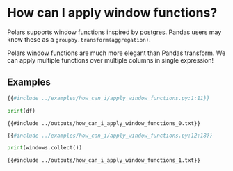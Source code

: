 # How can I apply window functions?

Polars supports window functions inspired by [postgres](https://www.postgresql.org/docs/9.1/tutorial-window.html). Pandas
users may know these as a `groupby.transform(aggregation)`. 

Polars window functions are much more elegant than Pandas transform. We can apply multiple functions over multiple columns in 
single expression!


## Examples
```python
{{#include ../examples/how_can_i/apply_window_functions.py:1:11}}

print(df)
```

```text
{{#include ../outputs/how_can_i_apply_window_functions_0.txt}}
```

```python
{{#include ../examples/how_can_i/apply_window_functions.py:12:18}}

print(windows.collect())
```

```text
{{#include ../outputs/how_can_i_apply_window_functions_1.txt}}
